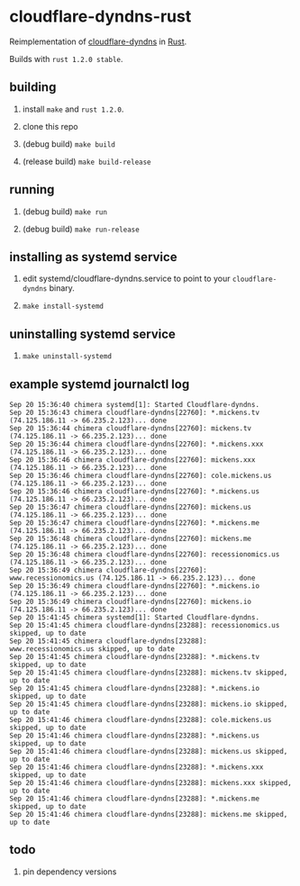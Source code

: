# cloudflare-dyndns-rust

Reimplementation of [cloudflare-dyndns](https://github.com/colemickens/cloudflare-dyndns) in [Rust](https://www.rust-lang.org).

Builds with `rust 1.2.0 stable`.

## building

1. install `make` and `rust 1.2.0`.

2. clone this repo

3. (debug build) `make build`

4. (release build) `make build-release`

## running

1. (debug build) `make run`

2. (debug build) `make run-release`

## installing as systemd service

1. edit systemd/cloudflare-dyndns.service to point to your `cloudflare-dyndns` binary.

2. `make install-systemd`

## uninstalling systemd service

1. `make uninstall-systemd`

## example systemd journalctl log

```
Sep 20 15:36:40 chimera systemd[1]: Started Cloudflare-dyndns.
Sep 20 15:36:43 chimera cloudflare-dyndns[22760]: *.mickens.tv (74.125.186.11 -> 66.235.2.123)... done
Sep 20 15:36:44 chimera cloudflare-dyndns[22760]: mickens.tv (74.125.186.11 -> 66.235.2.123)... done
Sep 20 15:36:44 chimera cloudflare-dyndns[22760]: *.mickens.xxx (74.125.186.11 -> 66.235.2.123)... done
Sep 20 15:36:46 chimera cloudflare-dyndns[22760]: mickens.xxx (74.125.186.11 -> 66.235.2.123)... done
Sep 20 15:36:46 chimera cloudflare-dyndns[22760]: cole.mickens.us (74.125.186.11 -> 66.235.2.123)... done
Sep 20 15:36:46 chimera cloudflare-dyndns[22760]: *.mickens.us (74.125.186.11 -> 66.235.2.123)... done
Sep 20 15:36:47 chimera cloudflare-dyndns[22760]: mickens.us (74.125.186.11 -> 66.235.2.123)... done
Sep 20 15:36:47 chimera cloudflare-dyndns[22760]: *.mickens.me (74.125.186.11 -> 66.235.2.123)... done
Sep 20 15:36:48 chimera cloudflare-dyndns[22760]: mickens.me (74.125.186.11 -> 66.235.2.123)... done
Sep 20 15:36:48 chimera cloudflare-dyndns[22760]: recessionomics.us (74.125.186.11 -> 66.235.2.123)... done
Sep 20 15:36:49 chimera cloudflare-dyndns[22760]: www.recessionomics.us (74.125.186.11 -> 66.235.2.123)... done
Sep 20 15:36:49 chimera cloudflare-dyndns[22760]: *.mickens.io (74.125.186.11 -> 66.235.2.123)... done
Sep 20 15:36:49 chimera cloudflare-dyndns[22760]: mickens.io (74.125.186.11 -> 66.235.2.123)... done
Sep 20 15:41:45 chimera systemd[1]: Started Cloudflare-dyndns.
Sep 20 15:41:45 chimera cloudflare-dyndns[23288]: recessionomics.us skipped, up to date
Sep 20 15:41:45 chimera cloudflare-dyndns[23288]: www.recessionomics.us skipped, up to date
Sep 20 15:41:45 chimera cloudflare-dyndns[23288]: *.mickens.tv skipped, up to date
Sep 20 15:41:45 chimera cloudflare-dyndns[23288]: mickens.tv skipped, up to date
Sep 20 15:41:45 chimera cloudflare-dyndns[23288]: *.mickens.io skipped, up to date
Sep 20 15:41:45 chimera cloudflare-dyndns[23288]: mickens.io skipped, up to date
Sep 20 15:41:46 chimera cloudflare-dyndns[23288]: cole.mickens.us skipped, up to date
Sep 20 15:41:46 chimera cloudflare-dyndns[23288]: *.mickens.us skipped, up to date
Sep 20 15:41:46 chimera cloudflare-dyndns[23288]: mickens.us skipped, up to date
Sep 20 15:41:46 chimera cloudflare-dyndns[23288]: *.mickens.xxx skipped, up to date
Sep 20 15:41:46 chimera cloudflare-dyndns[23288]: mickens.xxx skipped, up to date
Sep 20 15:41:46 chimera cloudflare-dyndns[23288]: *.mickens.me skipped, up to date
Sep 20 15:41:46 chimera cloudflare-dyndns[23288]: mickens.me skipped, up to date
```

## todo

1. pin dependency versions
